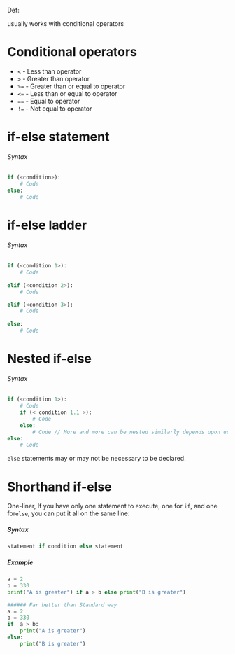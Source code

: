 Def:

usually works with conditional operators

# Conditional operators

- `<` - Less than operator
- `>` - Greater than operator
- `>=` - Greater than or equal to operator
- `<=` - Less than or equal to operator
- `==` - Equal to operator
- `!=` - Not equal to operator

# if-else statement

###### Syntax

```python
if (<condition>):
    # Code
else:
    # Code
```

# if-else ladder

###### Syntax

```python
if (<condition 1>):
    # Code
 
elif (<condition 2>):
    # Code

elif (<condition 3>):
    # Code
    
else:
    # Code
```

# Nested if-else

###### Syntax

```python
if (<condition 1>):
    # Code
    if (< condition 1.1 >):
        # Code
    else:
        # Code // More and more can be nested similarly depends upon use case
else:
    # Code
```

`else` statements may or may not be necessary to be declared.

# Shorthand if-else

One-liner, If you have only one statement to execute, one for `if`, and one for`else`, you can put it all on the same
line:

##### Syntax

```python
statement if condition else statement
```

##### Example

```python
a = 2
b = 330
print("A is greater") if a > b else print("B is greater")

###### Far better than Standard way
a = 2
b = 330
if  a > b:
	print("A is greater") 
else:
	print("B is greater")
```
